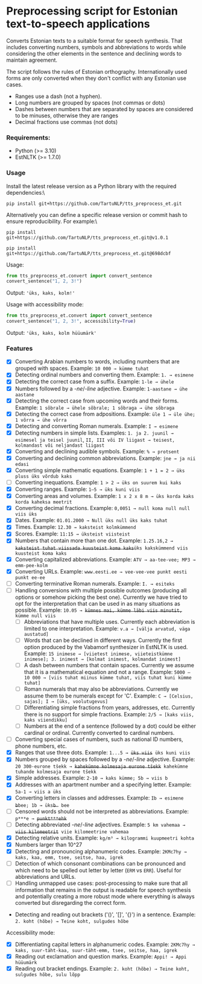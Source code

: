 # Preprocessing script for Estonian text-to-speech applications
Converts Estonian texts to a suitable format for speech synthesis. That includes converting numbers, symbols and
 abbreviations to words while considering the other elements in the sentence and declining words to maintain agreement.

The script follows the rules of Estonian orthography. Internationally used forms are only converted when they don't
 conflict with any Estonian use cases.
- Ranges use a dash (not a hyphen).
- Long numbers are grouped by spaces (not commas or dots)
- Dashes between numbers that are separated by spaces are considered to be minuses, otherwise they are ranges
- Decimal fractions use commas (not dots)


### Requirements:
- Python (>= 3.10)
- EstNLTK (>= 1.7.0)


### Usage
Install the latest release version as a Python library with the required dependencies:\
```shell
pip install git+https://github.com/TartuNLP/tts_preprocess_et.git
```
Alternatively you can define a specific release version or commit hash to ensure reproducibility. For example:\
```shell
pip install git+https://github.com/TartuNLP/tts_preprocess_et.git@v1.0.1
```
```shell
pip install git+https://github.com/TartuNLP/tts_preprocess_et.git@698dcbf
```

Usage:
```python
from tts_preprocess_et.convert import convert_sentence
convert_sentence("1, 2, 3!")
```
Output: `'üks, kaks, kolm!'`

Usage with accessibility mode:

```python
from tts_preprocess_et.convert import convert_sentence
convert_sentence("1, 2, 3!", accessibility=True)
```
Output: `'üks, kaks, kolm hüüumärk'`


### Features

- [x] Converting Arabian numbers to words, including numbers that are grouped with spaces. Example: `10 000 → kümme tuhat`
- [x] Detecting ordinal numbers and converting them. Example: `1. → esimene`
- [x] Detecting the correct case from a suffix. Example: `1-le → ühele`
- [x] Numbers followed by a *-ne*/*-line* adjective. Example: `1-aastane → ühe aastane`
- [x] Detecting the correct case from upcoming words and their forms. Example: `1 sõbrale → ühele sõbrale; 1 sõbraga → ühe sõbraga`
- [x] Detecting the correct case from adpositions. Example: `üle 1 → üle ühe; 1 võrra → ühe võrra`
- [x] Detecting and converting Roman numerals. Example: `I → esimene`
- [x] Detecting numbers in simple lists. Examples: `1. ja 2. juunil → esimesel ja teisel juunil`, `II, III või IV liigast → teisest, kolmandast või neljandast liigast`
- [x] Converting and declining audible symbols. Example: `% → protsent`
- [x] Converting and declining common abbreviations. Example: `jne → ja nii edasi`
- [x] Converting simple mathematic equations. Example: `1 + 1 = 2 → üks pluss üks võrdub kaks`
- [ ] Converting inequations. Example: `1 > 2 → üks on suurem kui kaks`
- [x] Converting ranges. Example: `1–5 → üks kuni viis`
- [x] Converting areas and volumes. Example: `1 x 2 x 8 m → üks korda kaks korda kaheksa meetrit`
- [x] Converting decimal fractions. Example: `0,0051 → null koma null null viis üks`
- [x] Dates. Example: `01.01.2000 → Null üks null üks kaks tuhat`
- [x] Times. Example: `12.30 → kaksteist kolmkümmend`
- [x] Scores. Example: `11:15 → üksteist viisteist`
- [x] Numbers that contain more than one dot. Example: `1.25.16,2 → `<del>`kaksteist tuhat viissada kuusteist koma kaks`</del>`üks kakskümmend viis kuusteist koma kaks`
- [x] Converting capitalized abbreviations. Example: `ATV → aa-tee-vee; MP3 → emm-pee-kolm` 
- [x] Converting URLs. Example: `www.eesti.ee → vee-vee-vee punkt eesti punkt ee-ee`
- [ ] Converting terminative Roman numerals. Example: `I. → esiteks`
- [ ] Handling conversions with multiple possible outcomes (producing all options or somehow picking the best one). Currently we have tried to opt for the interpretation that can be used in as many situations as possible. Example: `10.05 → `<del>`kümnes mai, kümme läbi viis minutit,`</del>` kümme null viis`
    - [ ] Abbreviations that have multiple uses. Currently each abbreviation is limited to one interpretation. Example: `v.a → [välja arvatud, väga austatud]`
    - [ ] Words that can be declined in different ways. Currently the first option produced by the Vabamorf synthesizer in EstNLTK is used. Example: `15 inimese → [viietest inimese, viieteistkümne inimese]; 3. inimest → [kolmat inimest, kolmandat inimest]`
    - [ ] A dash between numbers that contain spaces. Currently we assume that it is a mathematical equation and not a range. Example: `5000 – 10 000 → [viis tuhat miinus kümme tuhat, viis tuhat kuni kümme tuhat]`
    - [ ] Roman numerals that may also be abbreviations. Currently we assume them to be numerals except for 'C'. Example: `C → [Celsius, sajas]; I → [üks, voolutugevus]`
    - [ ] Differentiating simple fractions from years, addresses, etc. Currently there is no support for simple fractions. Example: `2/5 → [kaks viis, kaks viiendikku]`
    - [ ] Numbers at the end of a sentence (followed by a dot) could be either cardinal or ordinal. Currently converted to cardinal numbers.
- [ ] Converting special cases of numbers, such as national ID numbers, phone numbers, etc.
- [x] Ranges that use three dots. Example: `1...5 → `<del>`üks viis`</del>` üks kuni viis`
- [x] Numbers grouped by spaces followed by a *-ne*/*-line* adjective. Example: `20 300-eurone tšekk → `<del>`kahekümne kolmesaja eurone tšekk`</del>` kahekümne tuhande kolmesaja eurone tšekk`
- [x] Simple addresses. Example: `2-10 → kaks kümme; 5b → viis b`
- [x] Addresses with an apartment number and a specifying letter. Example: `5a-1 → viis a üks`
- [x] Converting letters in classes and addresses. Example: `Ib → esimene `<del>`b`</del>` bee; 1b → üks `<del>`b
`</del>` bee`
- [ ] Censored words should not be interpreted as abbreviations. Example: `p***e → `<del>`punkt***ehk`</del>
- [ ] Detecting abbreviated *-ne*/*-line* adjectives. Example: `5 km vahemaa → `<del>`viis kilomeetrit`</del>` viie kilomeetrine vahemaa`
- [x] Detecting relative units. Example: `kg/m³ → kilogrammi kuupmeetri kohta`
- [x] Numbers larger than 10^27
- [x] Detecting and pronouncing alphanumeric codes. Example: `2KMc7hy → kaks, kaa, emm, tsee, seitse, haa, igrek`
- [ ] Detection of which consonant combinations can be pronounced and which need to be spelled out letter by letter (`ERM` vs `ERR`). Useful for abbreviations and URLs.
- [ ] Handling unmapped use cases: post-processing to make sure that all information that remains in the output is readable for speech synthesis and potentially creating a more robust mode where everything is always converted but disregarding the correct form.
- Detecting and reading out brackets ('()', '[]', '{}') in a sentence. Example: `2. koht (hõbe) → Teine koht, sulgudes hõbe`


Accessibility mode:
- [x] Differentiating capital letters in alphanumeric codes. Example: `2KMc7hy → kaks, suur-täht-kaa, suur-täht-emm, tsee, seitse, haa, igrek`
- [x] Reading out exclamation and question marks. Example: `Appi! → Appi hüüumärk`
- [x] Reading out bracket endings. Example: `2. koht (hõbe) → Teine koht, sulgudes hõbe, sulu lõpp`
